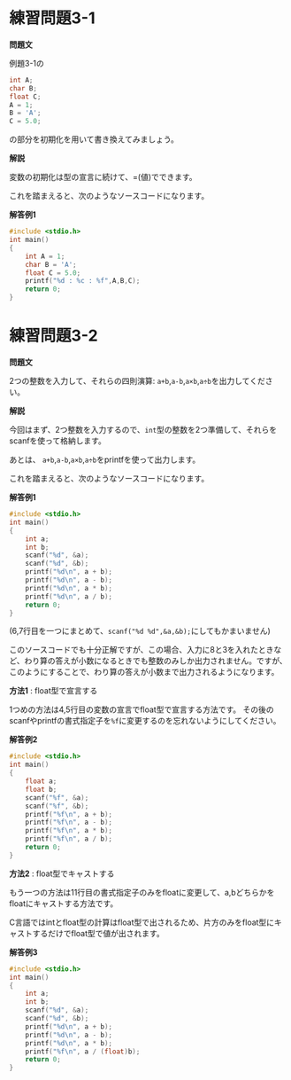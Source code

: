 # 練習問題3-1

**問題文**

例題3-1の

```c
int A;
char B;
float C;
A = 1;
B = 'A';
C = 5.0;
```
の部分を初期化を用いて書き換えてみましょう。



**解説**

変数の初期化は型の宣言に続けて、=(値)でできます。

これを踏まえると、次のようなソースコードになります。

**解答例1**

```c
#include <stdio.h>
int main()
{
    int A = 1;
    char B = 'A';
    float C = 5.0;
    printf("%d : %c : %f",A,B,C);
    return 0;
}
```

# 練習問題3-2

**問題文**　

2つの整数を入力して、それらの四則演算: `a+b`,`a-b`,`a×b`,`a÷b`を出力してください。


**解説**

今回はまず、2つ整数を入力するので、`int`型の整数を2つ準備して、それらをscanfを使って格納します。

あとは、 `a+b`,`a-b`,`a×b`,`a÷b`をprintfを使って出力します。

これを踏まえると、次のようなソースコードになります。

**解答例1**
```c
#include <stdio.h>
int main()
{
    int a;
    int b;
    scanf("%d", &a);
    scanf("%d", &b);
    printf("%d\n", a + b);
    printf("%d\n", a - b);
    printf("%d\n", a * b);
    printf("%d\n", a / b);
    return 0;
}
```
(6,7行目を一つにまとめて、`scanf("%d %d",&a,&b);`にしてもかまいません)

このソースコードでも十分正解ですが、この場合、入力に8と3を入れたときなど、わり算の答えが小数になるときでも整数のみしか出力されません。ですが、このようにすることで、わり算の答えが小数まで出力されるようになります。

**方法1** : float型で宣言する

1つめの方法は4,5行目の変数の宣言でfloat型で宣言する方法です。
その後のscanfやprintfの書式指定子を`%f`に変更するのを忘れないようにしてください。

**解答例2**
```C
#include <stdio.h>
int main()
{
    float a;
    float b;
    scanf("%f", &a);
    scanf("%f", &b);
    printf("%f\n", a + b);
    printf("%f\n", a - b);
    printf("%f\n", a * b);
    printf("%f\n", a / b);
    return 0;
}
```

**方法2** : float型でキャストする

もう一つの方法は11行目の書式指定子のみをfloatに変更して、a,bどちらかをfloatにキャストする方法です。

C言語ではintとfloat型の計算はfloat型で出されるため、片方のみをfloat型にキャストするだけでfloat型で値が出されます。

**解答例3**
```c
#include <stdio.h>
int main()
{
    int a;
    int b;
    scanf("%d", &a);
    scanf("%d", &b);
    printf("%d\n", a + b);
    printf("%d\n", a - b);
    printf("%d\n", a * b);
    printf("%f\n", a / (float)b);
    return 0;
}
```
